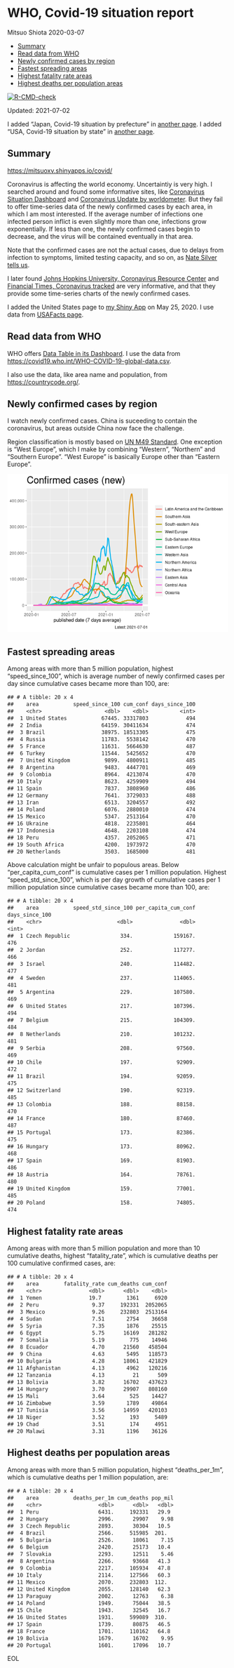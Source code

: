 WHO, Covid-19 situation report
================
Mitsuo Shiota
2020-03-07

-   [Summary](#summary)
-   [Read data from WHO](#read-data-from-who)
-   [Newly confirmed cases by region](#newly-confirmed-cases-by-region)
-   [Fastest spreading areas](#fastest-spreading-areas)
-   [Highest fatality rate areas](#highest-fatality-rate-areas)
-   [Highest deaths per population
    areas](#highest-deaths-per-population-areas)

<!-- badges: start -->

[![R-CMD-check](https://github.com/mitsuoxv/covid/workflows/R-CMD-check/badge.svg)](https://github.com/mitsuoxv/covid/actions)
<!-- badges: end -->

Updated: 2021-07-02

I added “Japan, Covid-19 situation by prefecture” in [another
page](Japan.md). I added “USA, Covid-19 situation by state” in [another
page](USA.md).

## Summary

<https://mitsuoxv.shinyapps.io/covid/>

Coronavirus is affecting the world economy. Uncertaintiy is very high. I
searched around and found some informative sites, like [Coronavirus
Situation
Dashboard](https://who.maps.arcgis.com/apps/opsdashboard/index.html#/c88e37cfc43b4ed3baf977d77e4a0667)
and [Coronavirus Update by
worldometer](https://www.worldometers.info/coronavirus/). But they fail
to offer time-series data of the newly confirmed cases by each area, in
which I am most interested. If the average number of infections one
infected person inflict is even slightly more than one, infections grow
exponentially. If less than one, the newly confirmed cases begin to
decrease, and the virus will be contained eventually in that area.

Note that the confirmed cases are not the actual cases, due to delays
from infection to symptoms, limited testing capacity, and so on, as
[Nate Silver tells
us](https://fivethirtyeight.com/features/coronavirus-case-counts-are-meaningless/).

I later found [Johns Hopkins University, Coronavirus Resource
Center](https://coronavirus.jhu.edu/) and [Financial Times, Coronavirus
tracked](https://www.ft.com/content/a26fbf7e-48f8-11ea-aeb3-955839e06441)
are very informative, and that they provide some time-series charts of
the newly confirmed cases.

I added the United States page to [my Shiny
App](https://mitsuoxv.shinyapps.io/covid/) on May 25, 2020. I use data
from [USAFacts
page](https://usafacts.org/visualizations/coronavirus-covid-19-spread-map/).

## Read data from WHO

WHO offers [Data Table in its Dashboard](https://covid19.who.int/table).
I use the data from
<https://covid19.who.int/WHO-COVID-19-global-data.csv>.

I also use the data, like area name and population, from
<https://countrycode.org/>.

## Newly confirmed cases by region

I watch newly confirmed cases. China is suceeding to contain the
coronavirus, but areas outside China now face the challenge.

Region classification is mostly based on [UN M49
Standard](https://unstats.un.org/unsd/methodology/m49/). One exception
is “West Europe”, which I make by combining “Western”, “Northern” and
“Southern Europe”. “West Europe” is basically Europe other than “Eastern
Europe”.

![](README_files/figure-gfm/chart-1.png)<!-- -->

## Fastest spreading areas

Among areas with more than 5 million population, highest
“speed\_since\_100”, which is average number of newly confirmed cases
per day since cumulative cases became more than 100, are:

    ## # A tibble: 20 x 4
    ##    area           speed_since_100 cum_conf days_since_100
    ##    <chr>                    <dbl>    <dbl>          <int>
    ##  1 United States           67445. 33317803            494
    ##  2 India                   64159. 30411634            474
    ##  3 Brazil                  38975. 18513305            475
    ##  4 Russia                  11783.  5538142            470
    ##  5 France                  11631.  5664630            487
    ##  6 Turkey                  11544.  5425652            470
    ##  7 United Kingdom           9899.  4800911            485
    ##  8 Argentina                9483.  4447701            469
    ##  9 Colombia                 8964.  4213074            470
    ## 10 Italy                    8623.  4259909            494
    ## 11 Spain                    7837.  3808960            486
    ## 12 Germany                  7641.  3729033            488
    ## 13 Iran                     6513.  3204557            492
    ## 14 Poland                   6076.  2880010            474
    ## 15 Mexico                   5347.  2513164            470
    ## 16 Ukraine                  4818.  2235801            464
    ## 17 Indonesia                4648.  2203108            474
    ## 18 Peru                     4357.  2052065            471
    ## 19 South Africa             4200.  1973972            470
    ## 20 Netherlands              3503.  1685000            481

Above calculation might be unfair to populous areas. Below
“per\_capita\_cum\_conf” is cumulative cases per 1 million population.
Highest “speed\_std\_since\_100”, which is per day growth of cumulative
cases per 1 million population since cumulative cases became more than
100, are:

    ## # A tibble: 20 x 4
    ##    area           speed_std_since_100 per_capita_cum_conf days_since_100
    ##    <chr>                        <dbl>               <dbl>          <int>
    ##  1 Czech Republic                334.             159167.            476
    ##  2 Jordan                        252.             117277.            466
    ##  3 Israel                        240.             114482.            477
    ##  4 Sweden                        237.             114065.            481
    ##  5 Argentina                     229.             107580.            469
    ##  6 United States                 217.             107396.            494
    ##  7 Belgium                       215.             104309.            484
    ##  8 Netherlands                   210.             101232.            481
    ##  9 Serbia                        208.              97560.            469
    ## 10 Chile                         197.              92909.            472
    ## 11 Brazil                        194.              92059.            475
    ## 12 Switzerland                   190.              92319.            485
    ## 13 Colombia                      188.              88158.            470
    ## 14 France                        180.              87460.            487
    ## 15 Portugal                      173.              82386.            475
    ## 16 Hungary                       173.              80962.            468
    ## 17 Spain                         169.              81903.            486
    ## 18 Austria                       164.              78761.            480
    ## 19 United Kingdom                159.              77001.            485
    ## 20 Poland                        158.              74805.            474

## Highest fatality rate areas

Among areas with more than 5 million population and more than 10
cumulative deaths, highest “fatality\_rate”, which is cumulative deaths
per 100 cumulative confirmed cases, are:

    ## # A tibble: 20 x 4
    ##    area        fatality_rate cum_deaths cum_conf
    ##    <chr>               <dbl>      <dbl>    <dbl>
    ##  1 Yemen               19.7        1361     6920
    ##  2 Peru                 9.37     192331  2052065
    ##  3 Mexico               9.26     232803  2513164
    ##  4 Sudan                7.51       2754    36658
    ##  5 Syria                7.35       1876    25515
    ##  6 Egypt                5.75      16169   281282
    ##  7 Somalia              5.19        775    14946
    ##  8 Ecuador              4.70      21560   458504
    ##  9 China                4.63       5495   118573
    ## 10 Bulgaria             4.28      18061   421829
    ## 11 Afghanistan          4.13       4962   120216
    ## 12 Tanzania             4.13         21      509
    ## 13 Bolivia              3.82      16702   437623
    ## 14 Hungary              3.70      29907   808160
    ## 15 Mali                 3.64        525    14427
    ## 16 Zimbabwe             3.59       1789    49864
    ## 17 Tunisia              3.56      14959   420103
    ## 18 Niger                3.52        193     5489
    ## 19 Chad                 3.51        174     4951
    ## 20 Malawi               3.31       1196    36126

## Highest deaths per population areas

Among areas with more than 5 million population, highest
“deaths\_per\_1m”, which is cumulative deaths per 1 million population,
are:

    ## # A tibble: 20 x 4
    ##    area           deaths_per_1m cum_deaths pop_mil
    ##    <chr>                  <dbl>      <dbl>   <dbl>
    ##  1 Peru                   6431.     192331   29.9 
    ##  2 Hungary                2996.      29907    9.98
    ##  3 Czech Republic         2893.      30304   10.5 
    ##  4 Brazil                 2566.     515985  201.  
    ##  5 Bulgaria               2526.      18061    7.15
    ##  6 Belgium                2420.      25173   10.4 
    ##  7 Slovakia               2293.      12511    5.46
    ##  8 Argentina              2266.      93668   41.3 
    ##  9 Colombia               2217.     105934   47.8 
    ## 10 Italy                  2114.     127566   60.3 
    ## 11 Mexico                 2070.     232803  112.  
    ## 12 United Kingdom         2055.     128140   62.3 
    ## 13 Paraguay               2002.      12763    6.38
    ## 14 Poland                 1949.      75044   38.5 
    ## 15 Chile                  1943.      32545   16.7 
    ## 16 United States          1931.     599089  310.  
    ## 17 Spain                  1739.      80875   46.5 
    ## 18 France                 1701.     110162   64.8 
    ## 19 Bolivia                1679.      16702    9.95
    ## 20 Portugal               1601.      17096   10.7

EOL
